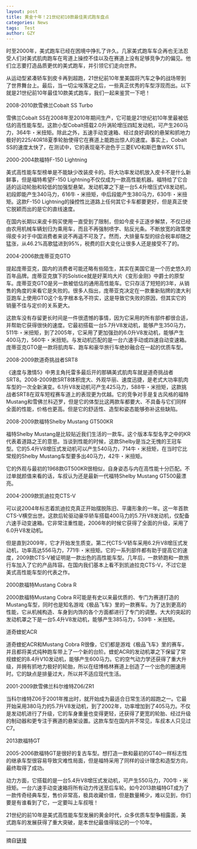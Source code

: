 ```yaml
---
layout: post
title: 黄金十年！21世纪初10款最佳美式跑车盘点
categories: News
tags:  Test
author: GZY
---
```


时至2000年，美式跑车已经在困境中挣扎了许久。几家美式跑车车企再也无法忍受人们对美式肌肉跑车在弯道上操控不佳以及在赛道上没有足够竞争力的偏见。他们立志要打造品质更优的美式跑车，并引领它们走向世界。

从运动型紧凑轿车到皮卡再到超跑，21世纪前10年里美国将汽车之争的战场带到了世界舞台上。最后，当一切尘埃落定之后，一些真正优秀的车型浮现而出。以下就是21世纪前10年最佳10款美式跑车，我们一起来鉴赏一下吧！

2008-2010款雪佛兰Cobalt SS Turbo

雪佛兰Cobalt SS在2008年至2010年期间生产，它可能是21世纪初10年里最被低估的高性能车型。这款小型Cobalt搭载2.0升涡轮增压四缸发动机，可产生260马力，364牛・米扭矩。除此之外，五速手动变速箱、经过良好调校的悬架和抓地力极好的225/40R18夏季轮胎使得它在赛道上能跑出惊人的速度。事实上，Cobalt SS的速度太快了，在测试中，它的表现毫不逊色于三菱EVO和斯巴鲁WRX STI。

2000-2004款福特F-150 Lightning

美式高性能车型榜单是不能缺少改装皮卡的。将大功率发动机放入皮卡不是什么新鲜事，但是福特希望F-150 Lightning不仅仅成为一款高性能机器。福特给了它合适的运动轮胎和较低的加强型悬架。发动机罩之下是一台5.4升增压式V8发动机，初段即能产生340马力，616牛・米扭矩，中后段能产生380马力，630牛・米扭矩。这款F-150 Lightning的操控性比道路上任何其它卡车都要更好，但是真正使它脱颖而出的是它的直线速度。

在国内长期以来皮卡购买使用一直受到了限制，但如今皮卡正逐步解禁，不仅已经由农用机械车辆划归为乘用车，而且不再强制喷字、贴反光条。不断放宽的政策使得皮卡对于中国消费者来说不再遥不可及了。然而，大排量车型的综合税率却随之猛涨，从46.2%高歌猛进到95%，税费的巨大变化让很多人还是接受不了的。

2004-2006款庞蒂亚克GTO

提起庞蒂亚克，国内的消费者可能还略有些陌生，其实在美国它是一个历史悠久的百年品牌。庞蒂亚克旗下的Solstice就是好莱坞大片《变形金刚》中爵士的原型车。庞蒂亚克GTO是另一款被低估的通用高性能车。它只存活了短短的3年，从销售的角度的来看它是失败的。很多人指出，庞蒂亚克决定在一款重新贴牌的澳大利亚跑车上使用GTO这个名字根本名不符实，这是导致它失败的原因，但其实它的销量不佳与定价的关系更大。

这款车没有存留更长时间是一件很遗憾的事情，因为它采用的所有部件都很合适，并帮助它获得很快的速度。它最初搭载一台5.7升V8发动机，能够产生350马力，511牛・米扭矩，到了2005年，它采用了更加强劲的6.0升V8发动机，能够产生400马力，560牛・米扭矩。与发动机匹配的是一台六速手动或四速自动变速箱。庞蒂亚克GTO是一款将肌肉车、跑车和豪华旅行车绝妙融合在一起的优质车型。

2008-2009款道奇挑战者SRT8

《速度与激情5》中男主角托雷多最后开的那辆美式肌肉车就是道奇挑战者SRT8。2008-2009款SRT8体积庞大、外观华丽、速度迅捷，是老式大功率肌肉车型的一次全新演变。6.1升V8发动机可产生425马力，588牛・米扭矩，这款挑战者SRT8在双车短程赛车道上的表现更为优越。它的竞争对手是复古风格的福特Mustang和雪佛兰科迈罗，但是它的体型比这两款车都要大、不具备与它们同样全面的性能，价格也更高。但是它的舒适性、造型和姿态能够弥补这些缺陷。

2008-2009款福特Shelby Mustang GT500KR

福特Shelby Mustang是比较贴近我们生活的一款车。这个版本车型名字之中的KR代表着道路之王的意思。当谈到性能的时候，这款Shelby是当之无愧的王冠车型。它的5.4升V8增压式发动机可以产生540马力，714牛・米扭矩，在当时它比常规的Shelby Mustang车型要多出40马力，42牛・米扭矩。

它的外观与最初的1968款GT500KR很相似，自身姿态与内在高性能十分匹配。不过单就颜值来看的话，车叔认为还是最新一代福特Shelby Mustang GT500最漂亮。

2004-2009款凯迪拉克CTS-V

可以说2004年标志着凯迪拉克真正开始摆脱陈旧、平庸形象的一年。这一年首款CTS-V横空出世。这款后轮驱动豪华轿车搭载400马力的5.7升V8发动机，仅配备六速手动变速箱。它非常注重性能，2006年的时候它获得了全面的升级，采用了6.0升V8发动机。

但是直到2009年，它才开始发生质变。第二代CTS-V轿车采用6.2升V8增压式发动机，功率高达556马力，771牛・米扭矩。它的一系列部件都有助于提高它的速度，2009款CTS-V被证明是一款出色的高性能车型。几年后，一款轿跑和一款旅行车加入了它的产品阵容。在国内我们基本上看不到凯迪拉克CTS-V，不过它是美式高性能车型的代表之作。

2000款福特Mustang Cobra R

2000款福特Mustang Cobra R可能是有史以来最优质的、专门为赛道打造的Mustang车型，同时也是知名游戏《极品飞车》里的一款赛车。为了达到更高的性能，它从机械构造、车身到内饰的各个方面都进行了专门的调整。大大的突起的发动机罩之下是一台5.4升V8发动机，能够产生385马力，539牛・米扭矩。

道奇蝰蛇ACR

道奇蝰蛇ACR和Mustang Cobra R很像，它们都是游戏《极品飞车》里的赛车，并且都将美式纯种跑车带上了一个新的台阶。蝰蛇ACR的发动机罩之下保留了常规蝰蛇的8.4升V10发动机，能够产生600马力。它的空气动力学还获得了重大升级，并拥有抓地力极好的轮胎，所以在纽博格林赛道上创造了一个出色的圈速用时。它的缺点是排量过大，所以并不适应现代生活。

2001-2009款雪佛兰科尔维特Z06/ZR1

当科尔维特Z06于2001年推出时，就开始成为最适合日常生活的超跑之一。它最开始采用380马力的5.7升V8发动机，到了2002年，功率增加到了405马力。不仅是发动机进行了升级，它的车身重量也变得更轻，还获得了更宽的轮胎、经过升级的制动器和更专注于赛道的悬架设置。这款车型在国内并不常见，车叔本人只见过C7。

2013款福特GT

2005-2006款福特GT是很好的复古车型。想打造一款和最初的GT40一样标志性的继承车型很容易导致灾难性局面，但是福特采用了同样的设计理念和造型方向，最终取得了成功。

动力方面，它搭载的是一台5.4升V8增压式发动机，可产生550马力，700牛・米扭矩。一台六速手动变速箱将所有动力传送至后车轮。如今2013款福特GT成为了一款传奇经典车型，售价非常高，极具收藏价值，但是数量稀少，难以见到，你们要是有谁看到了它，一定要叫上车叔哦！

21世纪的前10年是美式高性能车型发展的黄金时代，众多优质车型争相露面，美式跑车的发展获得了重大突破，是本世纪最值得铭记的一个10年。

*****

摘自[链接](http://new.qq.com/omn/20190131/20190131A0DEOX.html)